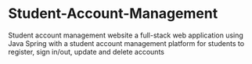 # Student-Account-Management
Student account management website
a full-stack web application using Java Spring with a student account management platform for students to register, sign in/out, update and delete accounts
